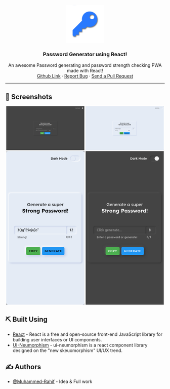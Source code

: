 <!-- PROJECT LOGO -->
<br />
<p align="center">
  <a href="https://github.com/Muhammed-Rahif/Password-Generator/" target="_blank">
    <img src="public/assets/logo.jpg" alt="Logo" width="120">
  </a>

  <h3 align="center">Password Generator using React!</h3>

  <p align="center">
    An awesome Password generating and password strength checking PWA made with React!
    <br />
    <a href="https://github.com/Muhammed-Rahif/Password-Generator/">Github Link</a>
    ·
    <a href="https://github.com/Muhammed-Rahif/Password-Generator/issues/">Report Bug</a>
    ·
    <a href="https://github.com/Muhammed-Rahif/Password-Generator/pulls/">Send a Pull Request</a>
  </p>
</p>

---

## 📱️ Screenshots <a name = "screenshots"></a>

<div align="center">
  <img width="49%" src="screenshots/shot-1.png" alt="Shot 1" />
  <img width="49%" src="screenshots/shot-2.png" alt="Shot 2" />
  <img width="49%" src="screenshots/shot-3.png" alt="Shot 3" />
  <img width="49%" src="screenshots/shot-4.png" alt="Shot 4" />
</div>

## ⛏️ Built Using <a name = "built_using"></a>

- [React](https://www.themoviedb.org/) - React is a free and open-source front-end JavaScript library for building user interfaces or UI components.
- [UI-Neumorphism](https://akaspanion.github.io/ui-neumorphism/) - ui-neumorphism is a react component library designed on the "new skeuomorphism" UI/UX trend.

## ✍️ Authors <a name = "authors"></a>

- [@Muhammed-Rahif](https://github.com/Muhammed-Rahif) - Idea & Full work

<!-- ## 🎉 Acknowledgements <a name = "acknowledgement"></a>

- Hat tip to anyone whose code was used
- Inspiration
- References -->
